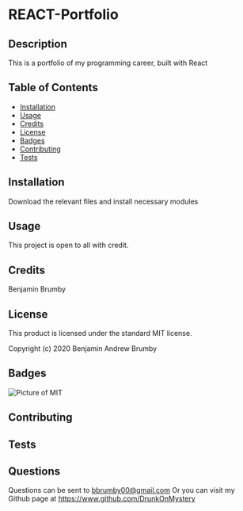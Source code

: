 
# REACT-Portfolio

## Description 

This is a portfolio of my programming career, built with React

## Table of Contents 

* [Installation](#installation)
* [Usage](#usage)
* [Credits](#credits)
* [License](#license)
* [Badges](#badges)
* [Contributing](#contributing)
* [Tests](#tests)


## Installation

Download the relevant files and install necessary modules


## Usage 

This project is open to all with credit.


## Credits

Benjamin Brumby


## License

This product is licensed under the standard MIT license.

Copyright (c) 2020 Benjamin Andrew Brumby


## Badges

![Picture of MIT](https://img.shields.io/badge/license-MIT-blue.svg)

## Contributing



## Tests



## Questions

Questions can be sent to bbrumby00@gmail.com
Or you can visit my Github page at https://www.github.com/DrunkOnMystery